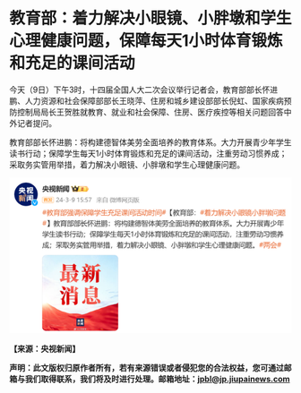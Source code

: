 # 教育部：着力解决小眼镜、小胖墩和学生心理健康问题，保障每天1小时体育锻炼和充足的课间活动

今天（9日）下午3时，十四届全国人大二次会议举行记者会，教育部部长怀进鹏、人力资源和社会保障部部长王晓萍、住房和城乡建设部部长倪虹、国家疾病预防控制局局长王贺胜就教育、就业和社会保障、住房、医疗疾控等相关问题回答中外记者提问。

教育部部长怀进鹏：将构建德智体美劳全面培养的教育体系。大力开展青少年学生读书行动；保障学生每天1小时体育锻炼和充足的课间活动，注重劳动习惯养成；采取务实管用举措，着力解决小眼镜、小胖墩和学生心理健康问题。

![3247f5bd64516a7b8ce937f7305ab733.jpg](https://raw.githubusercontent.com/qqhsx/qqnews_image/main/2024/03/09/教育部：着力解决小眼镜、小胖墩和学生心理健康问题，保障每天1小时体育锻炼和充足的课间活动/3247f5bd64516a7b8ce937f7305ab733.jpg)

**【来源：央视新闻】**

**声明：此文版权归原作者所有，若有来源错误或者侵犯您的合法权益，您可通过邮箱与我们取得联系，我们将及时进行处理。邮箱地址：jpbl@jp.jiupainews.com**

